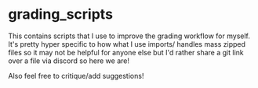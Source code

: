 # grading_scripts
This contains scripts that I use to improve the grading workflow for myself. It's pretty hyper specific to how what I use imports/ handles mass zipped files so it may not be helpful for anyone else but I'd rather share a git link over a file via discord so here we are!

Also feel free to critique/add suggestions! 
